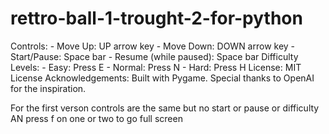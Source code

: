 # rettro-ball-1-trought-2-for-python
Controls: - Move Up: UP arrow key - Move Down: DOWN arrow key - Start/Pause: Space bar - Resume (while paused): Space bar  Difficulty Levels: - Easy: Press E - Normal: Press N - Hard: Press H  License: MIT License  Acknowledgements: Built with Pygame. Special thanks to OpenAI for the inspiration.

For the first verson controls are the same but no start or pause or difficulty AN press f on one or two to go full screen

